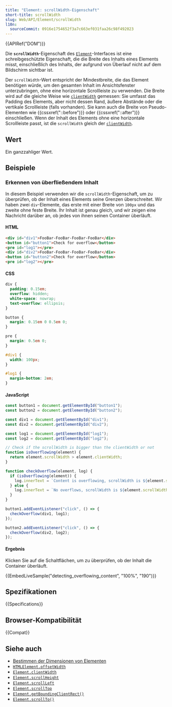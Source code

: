 ```yaml
---
title: "Element: scrollWidth-Eigenschaft"
short-title: scrollWidth
slug: Web/API/Element/scrollWidth
l10n:
  sourceCommit: 0916e1754652f3a7c663ef031faa26c98f492023
---
```


{{APIRef("DOM")}}

Die **`scrollWidth`**-Eigenschaft des [`Element`](/de/docs/Web/API/Element)-Interfaces ist eine schreibgeschützte Eigenschaft, die die Breite des Inhalts eines Elements misst, einschließlich des Inhalts, der aufgrund von Überlauf nicht auf dem Bildschirm sichtbar ist.

Der `scrollWidth`-Wert entspricht der Mindestbreite, die das Element benötigen würde, um den gesamten Inhalt im Ansichtsfenster unterzubringen, ohne eine horizontale Scrollleiste zu verwenden. Die Breite wird auf die gleiche Weise wie [`clientWidth`](/de/docs/Web/API/Element/clientWidth) gemessen: Sie umfasst das Padding des Elements, aber nicht dessen Rand, äußere Abstände oder die vertikale Scrollleiste (falls vorhanden). Sie kann auch die Breite von Pseudo-Elementen wie {{cssxref("::before")}} oder {{cssxref("::after")}} einschließen. Wenn der Inhalt des Elements ohne eine horizontale Scrollleiste passt, ist die `scrollWidth` gleich der [`clientWidth`](/de/docs/Web/API/Element/clientWidth).

## Wert

Ein ganzzahliger Wert.

## Beispiele

### Erkennen von überfließendem Inhalt

In diesem Beispiel verwenden wir die `scrollWidth`-Eigenschaft, um zu überprüfen, ob der Inhalt eines Elements seine Grenzen überschreitet. Wir haben zwei `div`-Elemente, das erste mit einer Breite von `100px` und das zweite ohne feste Breite. Ihr Inhalt ist genau gleich, und wir zeigen eine Nachricht darüber an, ob jedes von ihnen seinen Container überläuft.

#### HTML

```html
<div id="div1">FooBar-FooBar-FooBar-FooBar</div>
<button id="button1">Check for overflow</button>
<pre id="log1"></pre>
<div id="div2">FooBar-FooBar-FooBar-FooBar</div>
<button id="button2">Check for overflow</button>
<pre id="log2"></pre>
```

#### CSS

```css
div {
  padding: 0.15em;
  overflow: hidden;
  white-space: nowrap;
  text-overflow: ellipsis;
}

button {
  margin: 0.15em 0 0.5em 0;
}

pre {
  margin: 0.5em 0;
}

#div1 {
  width: 100px;
}

#log1 {
  margin-bottom: 2em;
}
```

#### JavaScript

```js
const button1 = document.getElementById("button1");
const button2 = document.getElementById("button2");

const div1 = document.getElementById("div1");
const div2 = document.getElementById("div2");

const log1 = document.getElementById("log1");
const log2 = document.getElementById("log2");

// Check if the scrollWidth is bigger than the clientWidth or not
function isOverflowing(element) {
  return element.scrollWidth > element.clientWidth;
}

function checkOverflow(element, log) {
  if (isOverflowing(element)) {
    log.innerText = `Content is overflowing, scrollWidth is ${element.scrollWidth}px`;
  } else {
    log.innerText = `No overflows, scrollWidth is ${element.scrollWidth}px`;
  }
}

button1.addEventListener("click", () => {
  checkOverflow(div1, log1);
});

button2.addEventListener("click", () => {
  checkOverflow(div2, log2);
});
```

#### Ergebnis

Klicken Sie auf die Schaltflächen, um zu überprüfen, ob der Inhalt die Container überläuft.

{{EmbedLiveSample("detecting_overflowing_content", "100%", "190")}}

## Spezifikationen

{{Specifications}}

## Browser-Kompatibilität

{{Compat}}

## Siehe auch

- [Bestimmen der Dimensionen von Elementen](/de/docs/Web/API/CSS_Object_Model/Determining_the_dimensions_of_elements)
- [`HTMLElement.offsetWidth`](/de/docs/Web/API/HTMLElement/offsetWidth)
- [`Element.clientWidth`](/de/docs/Web/API/Element/clientWidth)
- [`Element.scrollHeight`](/de/docs/Web/API/Element/scrollHeight)
- [`Element.scrollLeft`](/de/docs/Web/API/Element/scrollLeft)
- [`Element.scrollTop`](/de/docs/Web/API/Element/scrollTop)
- [`Element.getBoundingClientRect()`](/de/docs/Web/API/Element/getBoundingClientRect)
- [`Element.scrollTo()`](/de/docs/Web/API/Element/scrollTo)
